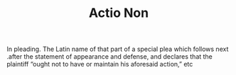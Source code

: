 ---
title: Actio Non
permalink: "/definitions/actio-non.html"
body: In pleading. The Latin name of that part of a special plea which follows next
  .after the statement of appearance and defense, and declares that the plaintiff
  “ought not to have or maintain his aforesaid action,” etc
published_at: '2018-07-07'
layout: post
---